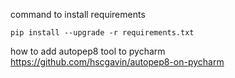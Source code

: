  command to install requirements
 
 `pip install --upgrade -r requirements.txt`
 
 how to add autopep8 tool to pycharm
 https://github.com/hscgavin/autopep8-on-pycharm